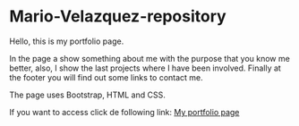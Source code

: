 # Mario-Velazquez-repository
Hello, this is my portfolio page.

In the page a show something about me with the purpose that you know me better, also, I show the last projects where I have been involved. Finally at the footer you will find out some links to contact me.

The page uses Bootstrap, HTML and CSS.

If you want to access click de following link:
[My portfolio page](https://choosealicense.com/licenses/mit/)


